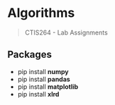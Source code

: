 # Algorithms 
> CTIS264 - Lab Assignments 

## Packages 
- pip install **numpy** <br> 
- pip install **pandas** <br> 
- pip install **matplotlib** <br> 
- pip install **xlrd** <br>

